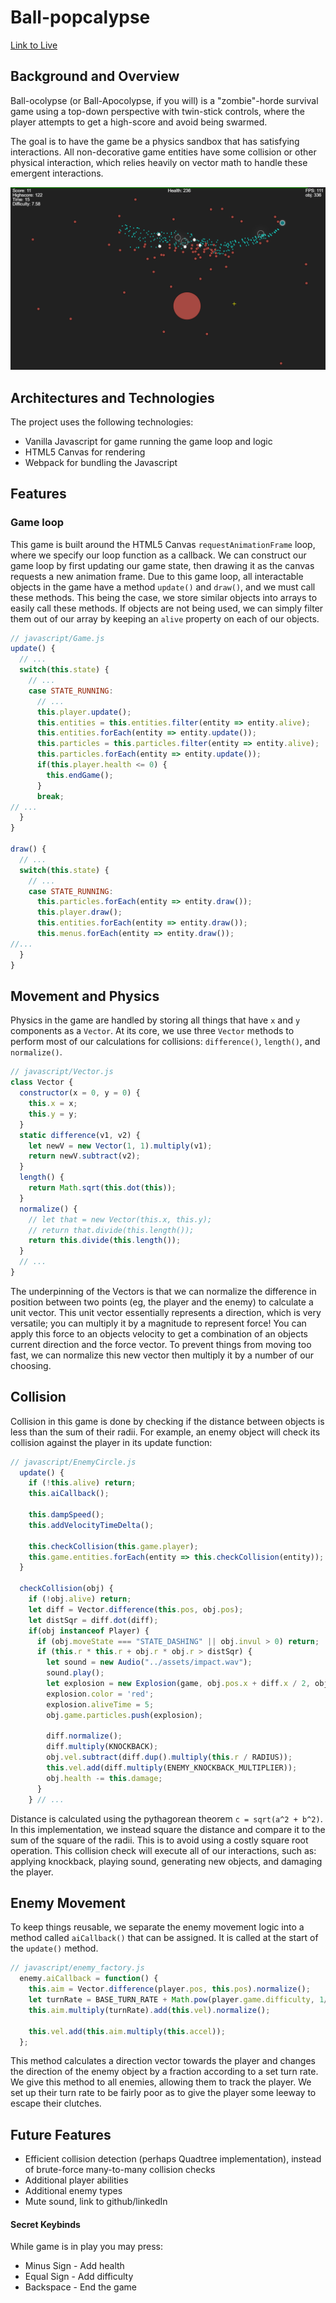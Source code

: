 # Ball-popcalypse

[Link to Live](http://ball-ocolypse.herokuapp.com/)

## Background and Overview

Ball-ocolypse (or Ball-Apocolypse, if you will) is a "zombie"-horde survival game using a top-down perspective with twin-stick controls, where the player attempts to get a high-score and avoid being swarmed. 

The goal is to have the game be a physics sandbox that has satisfying interactions. All non-decorative game entities have some collision or other physical interaction, which relies heavily on vector math to handle these emergent interactions. 

![](https://github.com/cnguyen714/ball-ocolypse/blob/master/docs/gameplay.png?raw=true)

## Architectures and Technologies
The project uses the following technologies:
* Vanilla Javascript for game running the game loop and logic
* HTML5 Canvas for rendering
* Webpack for bundling the Javascript 

## Features

### Game loop
This game is built around the HTML5 Canvas `requestAnimationFrame` loop, where we specify our loop function as a callback. We can construct our game loop by first updating our game state, then drawing it as the canvas requests a new animation frame. Due to this game loop, all interactable objects in the game have a method `update()` and `draw()`, and we must call these methods. This being the case, we store similar objects into arrays to easily call these methods. If objects are not being used, we can simply filter them out of our array by keeping an `alive` property on each of our objects.

```javascript
// javascript/Game.js
update() {
  // ...
  switch(this.state) {
    // ...
    case STATE_RUNNING:
      // ...
      this.player.update();
      this.entities = this.entities.filter(entity => entity.alive);
      this.entities.forEach(entity => entity.update());
      this.particles = this.particles.filter(entity => entity.alive);
      this.particles.forEach(entity => entity.update());
      if(this.player.health <= 0) {
        this.endGame();
      }
      break;
// ...
  }
}

draw() {
  // ...
  switch(this.state) {
    // ...
    case STATE_RUNNING:
      this.particles.forEach(entity => entity.draw());
      this.player.draw();
      this.entities.forEach(entity => entity.draw());
      this.menus.forEach(entity => entity.draw());
//...
  }
}
```

## Movement and Physics
Physics in the game are handled by storing all things that have `x` and `y` components as a `Vector`. At its core, we use three `Vector` methods to perform most of our calculations for collisions: `difference()`, `length()`, and `normalize()`.
```javascript 
// javascript/Vector.js
class Vector {
  constructor(x = 0, y = 0) {
    this.x = x;
    this.y = y;
  }
  static difference(v1, v2) {
    let newV = new Vector(1, 1).multiply(v1);
    return newV.subtract(v2);
  }
  length() {
    return Math.sqrt(this.dot(this));
  }
  normalize() {
    // let that = new Vector(this.x, this.y);
    // return that.divide(this.length());
    return this.divide(this.length());
  }
  // ...
}
```
The underpinning of the Vectors is that we can normalize the difference in position between two points (eg, the player and the enemy) to calculate a unit vector. This unit vector essentially represents a direction, which is very versatile; you can multiply it by a magnitude to represent force! You can apply this force to an objects velocity to get a combination of an objects current direction and the force vector. To prevent things from moving too fast, we can normalize this new vector then multiply it by a number of our choosing. 

## Collision

Collision in this game is done by checking if the distance between objects is less than the sum of their radii. For example, an enemy object will check its collision against the player in its update function:
```javascript
// javascript/EnemyCircle.js
  update() {
    if (!this.alive) return;
    this.aiCallback();

    this.dampSpeed();
    this.addVelocityTimeDelta();

    this.checkCollision(this.game.player);
    this.game.entities.forEach(entity => this.checkCollision(entity));
  }

  checkCollision(obj) {
    if (!obj.alive) return;
    let diff = Vector.difference(this.pos, obj.pos);
    let distSqr = diff.dot(diff);
    if(obj instanceof Player) {
      if (obj.moveState === "STATE_DASHING" || obj.invul > 0) return;
      if (this.r * this.r + obj.r * obj.r > distSqr) {
        let sound = new Audio("../assets/impact.wav");
        sound.play();
        let explosion = new Explosion(game, obj.pos.x + diff.x / 2, obj.pos.y + diff.y / 2, this.r * 2);
        explosion.color = 'red';
        explosion.aliveTime = 5;
        obj.game.particles.push(explosion);

        diff.normalize();
        diff.multiply(KNOCKBACK);
        obj.vel.subtract(diff.dup().multiply(this.r / RADIUS));
        this.vel.add(diff.multiply(ENEMY_KNOCKBACK_MULTIPLIER));
        obj.health -= this.damage;
      }
    } // ... 
```
Distance is calculated using the pythagorean theorem `c = sqrt(a^2 + b^2)`. In this implementation, we instead square the distance and compare it to the sum of the square of the radii. This is to avoid using a costly square root operation. This collision check will execute all of our interactions, such as: applying knockback, playing sound, generating new objects, and damaging the player.


## Enemy Movement

To keep things reusable, we separate the enemy movement logic into a method called `aiCallback()` that can be assigned. It is called at the start of the `update()` method. 

```javascript
// javascript/enemy_factory.js
  enemy.aiCallback = function() {
    this.aim = Vector.difference(player.pos, this.pos).normalize();
    let turnRate = BASE_TURN_RATE + Math.pow(player.game.difficulty, 1/2);
    this.aim.multiply(turnRate).add(this.vel).normalize();

    this.vel.add(this.aim.multiply(this.accel));
  };
```

This method calculates a direction vector towards the player and changes the direction of the enemy object by a fraction according to a set turn rate. We give this method to all enemies, allowing them to track the player. We set up their turn rate to be fairly poor as to give the player some leeway to escape their clutches.

## Future Features

* Efficient collision detection (perhaps Quadtree implementation), instead of brute-force many-to-many collision checks
* Additional player abilities
* Additional enemy types
* Mute sound, link to github/linkedIn

#### Secret Keybinds
While game is in play you may press:
* Minus Sign - Add health
* Equal Sign - Add difficulty
* Backspace - End the game
